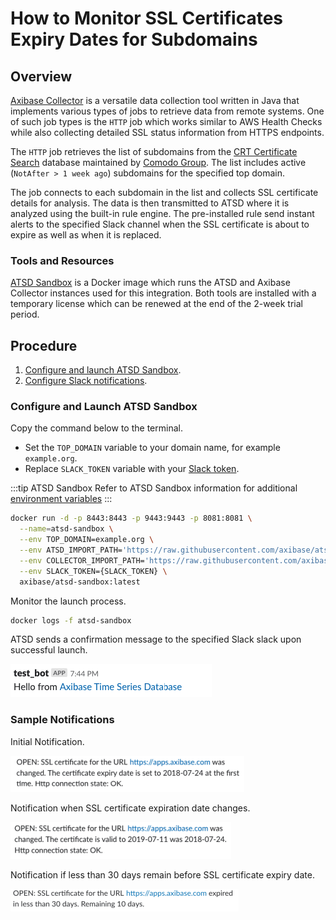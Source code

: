 # How to Monitor SSL Certificates Expiry Dates for Subdomains

## Overview

[Axibase Collector](https://github.com/axibase/axibase-collector/#overview) is a versatile data collection tool written in Java that implements various types of jobs to retrieve data from remote systems. One of such job types is the `HTTP` job which works similar to AWS Health Checks while also collecting detailed SSL status information from HTTPS endpoints. 

The `HTTP` job retrieves the list of subdomains from the [CRT Certificate Search](https://crt.sh) database maintained by [Comodo Group](https://www.comodo.com). The list includes active (`NotAfter > 1 week ago`) subdomains for the specified top domain.

The job connects to each subdomain in the list and collects SSL certificate details for analysis. The data is then transmitted to ATSD where it is analyzed using the built-in rule engine. The pre-installed rule send instant alerts to the specified Slack channel when the SSL certificate is about to expire as well as when it is replaced.

### Tools and Resources

[ATSD Sandbox](https://github.com/axibase/dockers/tree/atsd-sandbox#overview) is a Docker image which runs the ATSD and Axibase Collector instances used for this integration. Both tools are installed with a temporary license which can be renewed at the end of the 2-week trial period.

## Procedure

1. [Configure and launch ATSD Sandbox](#configure-and-launch-atsd-sandbox).
1. [Configure Slack notifications](#configure-slack-notifications).

### Configure and Launch ATSD Sandbox

Copy the command below to the terminal. 

* Set the `TOP_DOMAIN` variable to your domain name, for example `example.org`.
* Replace `SLACK_TOKEN` variable with your [Slack token](https://axibase.com/docs/atsd/rule-engine/notifications/slack.html#add-bot-to-channel).

:::tip ATSD Sandbox
Refer to ATSD Sandbox information for additional [environment variables](https://github.com/axibase/dockers/tree/atsd-sandbox#container-parameters)
:::

```bash
docker run -d -p 8443:8443 -p 9443:9443 -p 8081:8081 \
  --name=atsd-sandbox \
  --env TOP_DOMAIN=example.org \
  --env ATSD_IMPORT_PATH='https://raw.githubusercontent.com/axibase/atsd-use-cases/dev-howto-monitor-ssl-for-domains/integrations/atsd-sandbox/monitor-ssl-expiry-dates/resources/ssl-certificates-files.tar.gz' \
  --env COLLECTOR_IMPORT_PATH='https://raw.githubusercontent.com/axibase/atsd-use-cases/dev-howto-monitor-ssl-for-domains/integrations/atsd-sandbox/monitor-ssl-expiry-dates/resources/job_http_subdomains-ssl-certificates.xml' \
  --env SLACK_TOKEN={SLACK_TOKEN} \
  axibase/atsd-sandbox:latest
```

Monitor the launch process.

```bash
docker logs -f atsd-sandbox
```

ATSD sends a confirmation message to the specified Slack slack upon successful launch.

![Test ATSD Notification](./images/test-notification.png)

### Sample Notifications

Initial Notification.

 ![Certificate expiry date set](./images/expiry-date-set-1.png)

Notification when SSL certificate expiration date changes.

![Certificate's expiry date set](./images/expiry-date-changed-1.png)

Notification if less than 30 days remain before SSL certificate expiry date.

![Expiration rule](./images/expiration-approaching-2.png)
